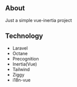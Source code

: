 ## About
Just a simple vue-inertia project

## Technology
- Laravel
- Octane
- Precognition
- Inertia(Vue)
- Tailwind
- Ziggy
- i18n-vue